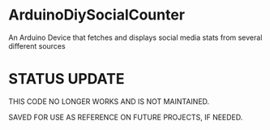 # ArduinoDiySocialCounter
An Arduino Device that fetches and displays social media stats from several different sources

# STATUS UPDATE
THIS CODE NO LONGER WORKS AND IS NOT MAINTAINED. 

SAVED FOR USE AS REFERENCE ON FUTURE PROJECTS, IF NEEDED.
